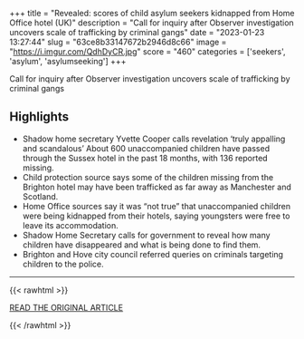 +++
title = "Revealed: scores of child asylum seekers kidnapped from Home Office hotel (UK)"
description = "Call for inquiry after Observer investigation uncovers scale of trafficking by criminal gangs"
date = "2023-01-23 13:27:44"
slug = "63ce8b33147672b2946d8c66"
image = "https://i.imgur.com/QdhDyCR.jpg"
score = "460"
categories = ['seekers', 'asylum', 'asylumseeking']
+++

Call for inquiry after Observer investigation uncovers scale of trafficking by criminal gangs

## Highlights

- Shadow home secretary Yvette Cooper calls revelation ‘truly appalling and scandalous’ About 600 unaccompanied children have passed through the Sussex hotel in the past 18 months, with 136 reported missing.
- Child protection source says some of the children missing from the Brighton hotel may have been trafficked as far away as Manchester and Scotland.
- Home Office sources say it was “not true” that unaccompanied children were being kidnapped from their hotels, saying youngsters were free to leave its accommodation.
- Shadow Home Secretary calls for government to reveal how many children have disappeared and what is being done to find them.
- Brighton and Hove city council referred queries on criminals targeting children to the police.

---

{{< rawhtml >}}
  <p class="article-category">
    <a target="_blank" href="https://www.theguardian.com/uk-news/2023/jan/21/revealed-scores-of-child-asylum-seekers-kidnapped-from-home-office-hotel">READ THE ORIGINAL ARTICLE</a>
  </p>
{{< /rawhtml >}}
